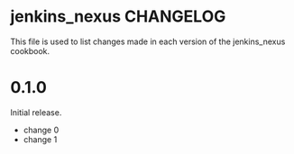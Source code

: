 # jenkins_nexus CHANGELOG

This file is used to list changes made in each version of the jenkins_nexus cookbook.

# 0.1.0

Initial release.

- change 0
- change 1

